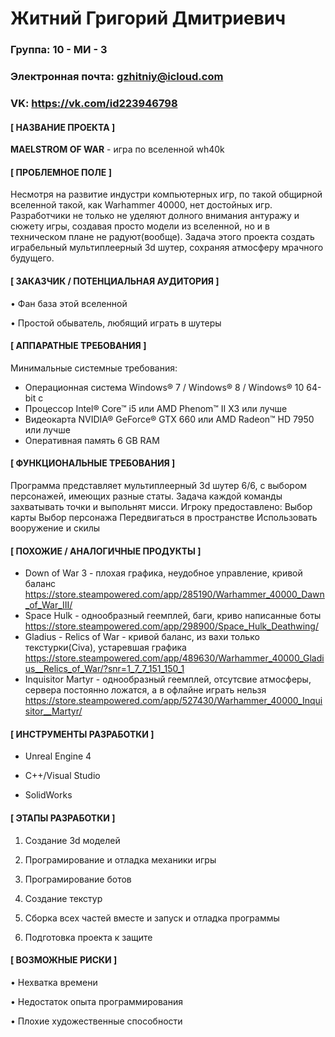 # Житний Григорий Дмитриевич



### Группа: **10 - МИ - 3**
### Электронная почта: **gzhitniy@icloud.com**
### VK: **https://vk.com/id223946798**
#### **[ НАЗВАНИЕ ПРОЕКТА ]**
**MAELSTROM OF WAR** - игра по вселенной wh40k
#### **[ ПРОБЛЕМНОЕ ПОЛЕ ]**

Несмотря на развитие индустри компьютерных игр, по такой общирной вселенной такой, как Warhammer 40000, нет достойных игр.
Разработчики не только не уделяют долного внимания антуражу и сюжету игры, создавая просто модели из вселенной, но и в техническом плане не радуют(вообще). Задача этого проекта создать играбельный мультиплеерный 3d шутер, сохраняя атмосферу мрачного будущего.
 
#### **[ ЗАКАЗЧИК / ПОТЕНЦИАЛЬНАЯ АУДИТОРИЯ ]**

•	Фан база этой вселенной

• Простой обыватель, любящий играть в шутеры

#### **[ АППАРАТНЫЕ ТРЕБОВАНИЯ ]**

Минимальные системные требования:
* Операционная система
Windows® 7 / Windows® 8 / Windows® 10 64-bit с 
* Процессор
Intel® Core™ i5 или AMD Phenom™ II X3 или лучше
* Видеокарта
NVIDIA® GeForce® GTX 660 или AMD Radeon™ HD 7950 или лучше
* Оперативная память
6 GB RAM
#### **[ ФУНКЦИОНАЛЬНЫЕ ТРЕБОВАНИЯ ]**

Программа представляет мультиплеерный 3d шутер 6/6, с выбором персонажей, имеющих разные статы.
Задача каждой команды захватывать точки и выпольнят мисси.
Игроку предоставлено:
Выбор карты
Выбор персонажа
Передвигаться в пространстве
Использовать вооружение и скилы



#### **[ ПОХОЖИЕ / АНАЛОГИЧНЫЕ ПРОДУКТЫ ]**
* Down of War 3 - плохая графика, неудобное управление, кривой баланс
https://store.steampowered.com/app/285190/Warhammer_40000_Dawn_of_War_III/
* Space Hulk - однообразный геемплей, баги, криво написанные боты
https://store.steampowered.com/app/298900/Space_Hulk_Deathwing/
* Gladius - Relics of War - кривой баланс, из вахи только текстурки(Сiva), устаревшая графика
https://store.steampowered.com/app/489630/Warhammer_40000_Gladius__Relics_of_War/?snr=1_7_7_151_150_1
* Inquisitor Martyr - однообразный геемплей, отсутсвие атмосферы, сервера постоянно ложатся, а в офлайне играть нельзя
https://store.steampowered.com/app/527430/Warhammer_40000_Inquisitor__Martyr/


#### **[ ИНСТРУМЕНТЫ РАЗРАБОТКИ ]**
* Unreal Engine 4

*	С++/Visual Studio

*	SolidWorks

#### **[ ЭТАПЫ РАЗРАБОТКИ ]**

1.	Создание 3d моделей

2.  Програмирование и отладка механики игры

3.  Програмирование ботов

4.  Создание текстур

5.	Сборка всех частей вместе и запуск и отладка программы

6.	Подготовка проекта к защите

#### **[ ВОЗМОЖНЫЕ РИСКИ ]**

•	Нехватка времени

•	Недостаток опыта программирования

•	Плохие художественные способности

